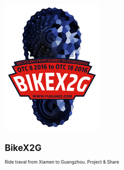 
   <a href="http://fukunee.com"><img src="https://github.com/fukunee/BikeX2G/blob/gh-pages/LOGO.png?raw=true" width = "300" height = "400" alt="图片名称" align=center /></a>
# BikeX2G
Ride traval from Xiamen to Guangzhou. Project &amp; Share
